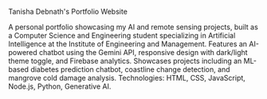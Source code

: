 Tanisha Debnath's Portfolio Website

A personal portfolio showcasing my AI and remote sensing projects, 
built as a Computer Science and Engineering student specializing in Artificial Intelligence at the Institute of Engineering and Management. 
Features an AI-powered chatbot using the Gemini API, responsive design with dark/light theme toggle, and Firebase analytics. 
Showcases projects including an ML-based diabetes prediction chatbot, coastline change detection, and mangrove cold damage analysis.
Technologies: HTML, CSS, JavaScript, Node.js, Python, Generative AI.
